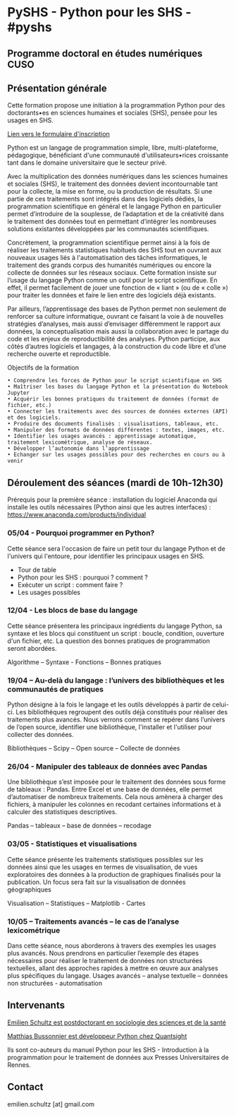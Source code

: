 # PySHS - Python pour les SHS - #pyshs
## Programme doctoral en études numériques CUSO

## Présentation générale

Cette formation propose une initiation à la programmation Python pour des doctorants•es en sciences humaines et sociales (SHS), pensée pour les usages en SHS.

[Lien vers le formulaire d'inscription](https://numerique.cuso.ch/?id=7010&tx_displaycontroller[showUid]=6353)

Python est un langage de programmation simple, libre, multi-plateforme, pédagogique, bénéficiant d'une communauté d'utilisateurs•rices croissante tant dans le domaine universitaire que le secteur privé. 

Avec la multiplication des données numériques dans les sciences humaines et sociales (SHS), le traitement des données devient incontournable tant pour la collecte, la mise en forme, ou la production de résultats. Si une partie de ces traitements sont intégrés dans des logiciels dédiés, la programmation scientifique en général et le langage Python en particulier permet d’introduire de la souplesse, de l’adaptation et de la créativité dans le traitement des données tout en permettant d’intégrer les nombreuses solutions existantes développées par les communautés scientifiques.

Concrètement, la programmation scientifique permet ainsi à la fois de réaliser les traitements statistiques habituels des SHS tout en ouvrant aux nouveaux usages liés à l'automatisation des tâches informatiques, le traitement des grands corpus des humanités numériques ou encore la collecte de données sur les réseaux sociaux. 
Cette formation insiste sur l’usage du langage Python comme un outil pour le script scientifique. En effet, il permet facilement de jouer une fonction de « liant » (ou de « colle ») pour traiter les données et faire le lien entre des logiciels déjà existants.

Par ailleurs, l’apprentissage des bases de Python permet non seulement de renforcer sa culture informatique, ouvrant ce faisant la voie à de nouvelles stratégies d’analyses, mais aussi d’envisager différemment le rapport aux données, la conceptualisation mais aussi la collaboration avec le partage du code et les enjeux de reproductibilité des analyses. Python participe, aux côtés d’autres logiciels et langages, à la construction du code libre et d’une recherche ouverte et reproductible.

Objectifs de la formation

    • Comprendre les forces de Python pour le script scientifique en SHS
    • Maîtriser les bases du langage Python et la présentation du Notebook Jupyter
    • Acquérir les bonnes pratiques du traitement de données (format de fichier, etc.)
    • Connecter les traitements avec des sources de données externes (API) et des logiciels.
    • Produire des documents finalisés : visualisations, tableaux, etc.
    • Manipuler des formats de données différentes : textes, images, etc.
    • Identifier les usages avancés : apprentissage automatique, traitement lexicométrique, analyse de réseaux.
    • Développer l’autonomie dans l’apprentissage
    • Echanger sur les usages possibles pour des recherches en cours ou à venir
    
## Déroulement des séances (mardi de 10h-12h30)

Prérequis pour la première séance : installation du logiciel Anaconda qui installe les outils nécessaires (Python ainsi que les autres interfaces) : https://www.anaconda.com/products/individual

### 05/04 - Pourquoi programmer en Python?

Cette séance sera l'occasion de faire un petit tour du langage Python et de l'univers qui l'entoure, pour identifier les principaux usages en SHS.

- Tour de table
- Python pour les SHS : pourquoi ? comment ?
- Exécuter un script : comment faire ?
- Les usages possibles


### 12/04 - Les blocs de base du langage

Cette séance présentera les principaux ingrédients du langage Python, sa syntaxe et les blocs qui constituent un script : boucle, condition, ouverture d'un fichier, etc. La question des bonnes pratiques de programmation seront abordées.

Algorithme – Syntaxe -  Fonctions – Bonnes pratiques

### 19/04 – Au-delà du langage : l’univers des bibliothèques et les communautés de pratiques

Python désigne à la fois le langage et les outils développés à partir de celui-ci. Les bibliothèques regroupent des outils déjà constitués pour réaliser des traitements plus avancés. Nous verrons comment se repérer dans l’univers de l’open source, identifier une bibliothèque, l'installer et l'utiliser pour collecter des données.

Bibliothèques – Scipy – Open source – Collecte de données

### 26/04 - Manipuler des tableaux de données avec Pandas

Une bibliothèque s’est imposée pour le traitement des données sous forme de tableaux : Pandas. Entre Excel et une base de données, elle permet d’automatiser de nombreux traitements. Cela nous amènera à charger des fichiers, à manipuler les colonnes en recodant certaines informations et à calculer des statistiques descriptives.

Pandas – tableaux – base de données – recodage

### 03/05 - Statistiques et visualisations

Cette séance présente les traitements statistiques possibles sur les données ainsi que les usages en termes de visualisation, de vues exploratoires des données à la production de graphiques finalisés pour la publication. Un focus sera fait sur la visualisation de données géographiques

 Visualisation – Statistiques – Matplotlib - Cartes

### 10/05 – Traitements avancés – le cas de l’analyse lexicométrique

Dans cette séance, nous aborderons à travers des exemples les usages plus avancés. Nous prendrons en particulier l’exemple des étapes nécessaires pour réaliser le traitement de données non structurées textuelles, allant des approches rapides à mettre en œuvre aux analyses plus spécifiques du langage. 
Usages avancés – analyse textuelle – données non structurées - automatisation

## Intervenants

[Emilien Schultz est postdoctorant en sociologie des sciences et de la santé](http://eschultz.fr/)

[Matthias Bussonnier est développeur Python chez Quantsight](https://github.com/Carreau)

Ils sont co-auteurs du manuel Python pour les SHS - Introduction à la programmation pour le traitement de données aux Presses Universitaires de Rennes.

## Contact

emilien.schultz [at] gmail.com

